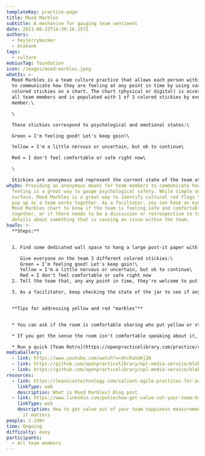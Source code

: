 ```yaml
---
templateKey: practice-page
title: Mood Marbles
subtitle: A mechanism for gauging team sentiment
date: 2021-06-22T14:39:16.257Z
authors:
  - heyjerrybecker
  - mtakane
tags:
  - culture
mobiusTag: foundation
icon: /images/mood-marbles.jpeg
whatIs: >-
  Mood Marbles is a team culture practice that allows each person within a group
  to communicate how they are feeling at any point in time by using various
  colored stickies on a chart. The chart (physical or digital) is accessible to
  all team members and is populated with 1 of 3 colored stickies by every team
  member.\

  \

  These stickies correspond to psychological and emotional states:\

  Green = I'm feeling good! Let's keep goin!\

  Yellow = I'm a little nervous or uncertain, but ok to continue\

  Red = I don't feel comfortable or safe right now\

  \

  Stickies are anonymous and represent the current state of the team at any given time.
whyDo: Providing an anonymous means for team members to communicate how they're
  feeling is a great way to gauge psychological safety. While simple on the
  surface, Mood Marbles is a great way to identify cultural red flags that might
  pop up as a team works together. As a faciltator, you can keep an eye on the
  Mood Marbles chart to know if the team is feeling safe and comfortable working
  together, or if there needs to be a discussion or retrospective to tease out
  details about something that is causing an issue within the team.
howTo: >-
  **Steps:**


  1. Find some dedicated wall space to hang a large post-it paper with an outline of a jar drawn largely on it. If implementing this remotely, create a space on your digital whiteboard tool of choice (Miro, Mural, Jamboard, etc) with a jar outline (see media gallery for example)

     Give everyone on the team 3 different colored stickies:\
     Green = I'm feeling good! Let's keep goin!\
     Yellow = I'm a little nervous or uncertain, but ok to continue\
     Red = I don't feel comfortable or safe right now
  2. Tell the team that, any any point in time, they're welcome to put the color stickie that reflects their current emotional and psychological state in the jar

  3. As a facilitator, keep checking the state of the jar to see if any colors are changing as you go. If you start to see some yellows, that's ok! Progress, but keep an eye on the chart. If you start to see a LOT of yellows, or ANY reds, find a way to address the issue...


  **Tips for addressing yellow and red "marbles"**


  * You can ask if the room is comfortable sharing who put yellow or stickies in the jar, and why, just have a conversation there on the spot!

  * If you get the sense the room isn't comfortable speaking about it, you might try a [blind confidence vote](https://openpracticelibrary.com/practice/confidence-voting/) to find out who you need to talk to privately. Run the Confidence Vote as written in the link, but have everyone put their heads down and close their eyes before voting - that way it stays anonymous. Once you know who may be feeling uncomfortable by how everyone votes, you can set up private conversations with team members to learn more about what's contributing to the issue.

  * Run a quick [Team Retro](https://openpracticelibrary.com/practice/retrospectives/) to tease out possible issues that may have contributed to yellow and red marbles
mediaGallery:
  - link: https://www.youtube.com/watch?v=dtcKaVoKj2A
  - link: https://github.com/openpracticelibrary/opl-media-service/blob/master/Mood%20Marbles%20Template.png?raw=true
  - link: https://github.com/openpracticelibrary/opl-media-service/blob/master/Mood%20Marbles.jpeg?raw=true
resources:
  - link: https://leanicontechnology.com/salient-agile-practices-for-accelerated-business-outcomes-part-2/
    linkType: web
    description: What is Mood Marbles? Blog post
  - link: https://www.linkedin.com/pulse/how-get-value-out-your-team-happiness-measurement-why-krivosudska/
    linkType: web
    description: How to get value out of your team happiness measurement...and why
      it matters
people: 2-100+
time: Ongoing
difficulty: easy
participants:
  - All team members
---
```

